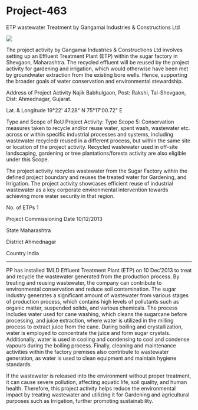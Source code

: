 # Project-463
ETP wastewater Treatment by Gangamai Industries &amp; Constructions Ltd

![](https://www.uwaterregistry.io/Registry/Generate?code=https%3A%2F%2Fwww.uwaterregistry.io%2FRegistry%2FDetails%3Fid%3DTd1zAirB2nUVfTRadZXuzg%253D%253D&size=2)

The project activity by Gangamai Industries & Constructions Ltd involves setting up an Effluent Treatment Plant (ETP) within the sugar factory in Shevgaon, Maharashtra. The recycled effluent will be reused by the project activity for gardening and irrigation, which would otherwise have been met by groundwater extraction from the existing bore wells. Hence, supporting the broader goals of water conservation and environmental stewardship.

Address of Project Activity Najik Babhulgaon, Post: Rakshi, Tal-Shevgaon, Dist:
Ahmednagar, Gujarat.

Lat. & Longitude 19°22' 47.28" N
75°17'00.72" E

Type and Scope of RoU Project Activity: 
Type Scope 5: Conservation measures taken to recycle and/or
reuse water, spent wash, wastewater etc. across or within specific
industrial processes and systems, including wastewater recycled/
reused in a different process, but within the same site or location
of the project activity. Recycled wastewater used in off-site
landscaping, gardening or tree plantations/forests activity are also
eligible under this Scope.

The project activity recycles wastewater from the Sugar Factory
within the defined project boundary and reuses the treated water
for Gardening, and Irrigation. The project activity showcases
efficient reuse of industrial wastewater as a key corporate
environmental intervention towards achieving more water security
in that region.

No. of ETPs 1

Project Commissioning Date 10/12/2013

State Maharashtra

District Ahmednagar

Country India 
________________
PP has installed 1MLD Effluent Treatment Plant (ETP) on 10 Dec’2013 to treat and recycle the
wastewater generated from the production process. By treating and reusing wastewater, the
company can contribute to environmental conservation and reduce soil contamination.
The sugar industry generates a significant amount of wastewater from various stages of
production process, which contains high levels of pollutants such as organic matter, suspended
solids, and various chemicals. The process includes water used for cane washing, which cleans
the sugarcane before processing, and juice extraction, where water is utilized in the milling
process to extract juice from the cane. During boiling and crystallization, water is employed to
concentrate the juice and form sugar crystals. Additionally, water is used in cooling and
condensing to cool and condense vapours during the boiling process. Finally, cleaning and
maintenance activities within the factory premises also contribute to wastewater generation, as
water is used to clean equipment and maintain hygiene standards.

If the wastewater is released into the environment without proper treatment, it can cause severe
pollution, affecting aquatic life, soil quality, and human health.
Therefore, this project activity helps reduce the environmental impact by treating wastewater and
utilizing it for Gardening and agricultural purposes such as Irrigation, further promoting
sustainability.


